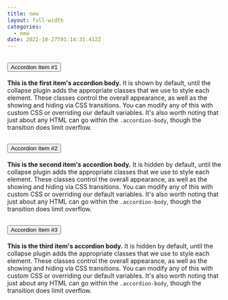 ```yaml
---
title: new
layout: full-width
categories:
  - new
date: 2022-10-27T01:14:31.412Z
---
```

<div class="accordion" id="accordionExample">
  <div class="accordion-item bg-white border border-gray-200">
    <h2 class="accordion-header mb-0" id="headingOne">
      <button class="
        accordion-button
        relative
        flex
        items-center
        w-full
        py-4
        px-5
        text-base text-gray-800 text-left
        bg-white
        border-0
        rounded-none
        transition
        focus:outline-none
      " type="button" data-bs-toggle="collapse" data-bs-target="#collapseOne" aria-expanded="true"
        aria-controls="collapseOne">
        Accordion Item #1
      </button>
    </h2>
    <div id="collapseOne" class="accordion-collapse collapse show" aria-labelledby="headingOne"
      data-bs-parent="#accordionExample">
      <div class="accordion-body py-4 px-5">
        <strong>This is the first item's accordion body.</strong> It is shown by default,
        until the collapse plugin adds the appropriate classes that we use to style each
        element. These classes control the overall appearance, as well as the showing and
        hiding via CSS transitions. You can modify any of this with custom CSS or overriding
        our default variables. It's also worth noting that just about any HTML can go within
        the <code>.accordion-body</code>, though the transition does limit overflow.
      </div>
    </div>
  </div>
  <div class="accordion-item bg-white border border-gray-200">
    <h2 class="accordion-header mb-0" id="headingTwo">
      <button class="
        accordion-button
        collapsed
        relative
        flex
        items-center
        w-full
        py-4
        px-5
        text-base text-gray-800 text-left
        bg-white
        border-0
        rounded-none
        transition
        focus:outline-none
      " type="button" data-bs-toggle="collapse" data-bs-target="#collapseTwo" aria-expanded="false"
        aria-controls="collapseTwo">
        Accordion Item #2
      </button>
    </h2>
    <div id="collapseTwo" class="accordion-collapse collapse" aria-labelledby="headingTwo"
      data-bs-parent="#accordionExample">
      <div class="accordion-body py-4 px-5">
        <strong>This is the second item's accordion body.</strong> It is hidden by default,
        until the collapse plugin adds the appropriate classes that we use to style each
        element. These classes control the overall appearance, as well as the showing and
        hiding via CSS transitions. You can modify any of this with custom CSS or overriding
        our default variables. It's also worth noting that just about any HTML can go within
        the <code>.accordion-body</code>, though the transition does limit overflow.
      </div>
    </div>
  </div>
  <div class="accordion-item bg-white border border-gray-200">
    <h2 class="accordion-header mb-0" id="headingThree">
      <button class="
        accordion-button
        collapsed
        relative
        flex
        items-center
        w-full
        py-4
        px-5
        text-base text-gray-800 text-left
        bg-white
        border-0
        rounded-none
        transition
        focus:outline-none
      " type="button" data-bs-toggle="collapse" data-bs-target="#collapseThree" aria-expanded="false"
        aria-controls="collapseThree">
        Accordion Item #3
      </button>
    </h2>
    <div id="collapseThree" class="accordion-collapse collapse" aria-labelledby="headingThree"
      data-bs-parent="#accordionExample">
      <div class="accordion-body py-4 px-5">
        <strong>This is the third item's accordion body.</strong> It is hidden by default,
        until the collapse plugin adds the appropriate classes that we use to style each
        element. These classes control the overall appearance, as well as the showing and
        hiding via CSS transitions. You can modify any of this with custom CSS or overriding
        our default variables. It's also worth noting that just about any HTML can go within
        the <code>.accordion-body</code>, though the transition does limit overflow.
      </div>
    </div>
  </div>
</div>